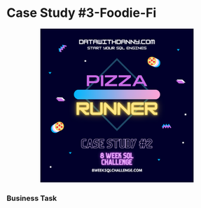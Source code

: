 # Case Study #3-Foodie-Fi

<p align="center">
  <img width="350" height="350" src="images/pizza_runner.png">
</p>

### Business Task
